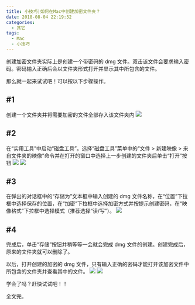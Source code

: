 ```yaml
---
title: 小技巧|如何在Mac中创建加密文件夹？
date: 2018-08-04 22:19:52
categories:
  - 其它
tags:
  - Mac
  - 小技巧
---
```


创建加密文件夹实际上是创建一个带密码的 dmg 文件。双击该文件会要求输入密码。密码输入正确后会以文件夹形式打开并显示其中所包含的文件。

那么就一起来试试吧！可以按以下步骤操作。

<!-- more -->

## #1

创建一个文件夹并将需要加密的文件全部存入该文件夹内
![](https://gitee.com/dunizb/cloudimg/raw/jsdelivr/macos-jiami/0.jpg)

## #2

在“实用工具”中启动“磁盘工具”。选择“磁盘工具”菜单中的“文件 > 新建映像 > 来自文件夹的映像”命令并在打开的窗口中选择上一步创建的文件夹后单击“打开”按钮
![](https://gitee.com/dunizb/cloudimg/raw/jsdelivr/macos-jiami/1.jpg)
![](https://gitee.com/dunizb/cloudimg/raw/jsdelivr/macos-jiami/2.jpg)

## #3

在弹出的对话框中的“存储为”文本框中输入创建的 dmg 文件名称，在“位置”下拉框中选择保存的位置，在“加密”下拉框中选择加密方式并按提示创建密码，在“映像格式”下拉框中选择模式（推荐选择“读/写”）。
![](https://gitee.com/dunizb/cloudimg/raw/jsdelivr/macos-jiami/3.jpg)

## #4

完成后，单击“存储”按钮并稍等等一会就会完成 dmg 文件的创建。创建完成后，原来的文件夹就可以删除了。

以后，打开创建的加密的 dmg 文件，只有输入正确的密码才能打开该加密文件中所包含的文件夹并查看其中的文件。
![](https://gitee.com/dunizb/cloudimg/raw/jsdelivr/macos-jiami/4.jpg)
![](https://gitee.com/dunizb/cloudimg/raw/jsdelivr/macos-jiami/5.jpg)

学会了吗？赶快试试吧！！

全文完。
